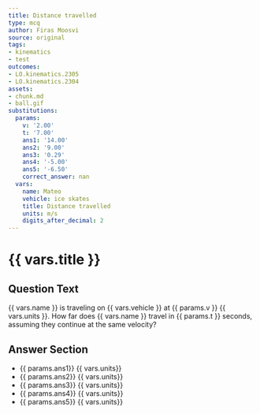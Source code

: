 ```yaml
---
title: Distance travelled
type: mcq
author: Firas Moosvi
source: original
tags:
- kinematics
- test
outcomes:
- LO.kinematics.2305
- LO.kinematics.2304
assets:
- chunk.md
- ball.gif
substitutions:
  params:
    v: '2.00'
    t: '7.00'
    ans1: '14.00'
    ans2: '9.00'
    ans3: '0.29'
    ans4: '-5.00'
    ans5: '-6.50'
    correct_answer: nan
  vars:
    name: Mateo
    vehicle: ice skates
    title: Distance travelled
    units: m/s
    digits_after_decimal: 2
---
```

# {{ vars.title }}

## Question Text

{{ vars.name }} is traveling on {{ vars.vehicle }} at {{ params.v }} {{ vars.units }}.
How far does {{ vars.name }} travel in {{ params.t }} seconds, assuming they continue at the same velocity?

## Answer Section

- {{ params.ans1}} {{ vars.units}} 
- {{ params.ans2}} {{ vars.units}} 
- {{ params.ans3}} {{ vars.units}} 
- {{ params.ans4}} {{ vars.units}} 
- {{ params.ans5}} {{ vars.units}} 